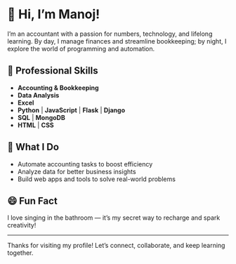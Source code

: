 # 👋 Hi, I’m Manoj!

I’m an accountant with a passion for numbers, technology, and lifelong learning. By day, I manage finances and streamline bookkeeping; by night, I explore the world of programming and automation.

## 💼 Professional Skills
- **Accounting & Bookkeeping**
- **Data Analysis**
- **Excel**
- **Python** | **JavaScript** | **Flask** | **Django**
- **SQL** | **MongoDB**
- **HTML** | **CSS**

## 🚀 What I Do
- Automate accounting tasks to boost efficiency
- Analyze data for better business insights
- Build web apps and tools to solve real-world problems

## 😄 Fun Fact
I love singing in the bathroom — it’s my secret way to recharge and spark creativity!

---

Thanks for visiting my profile! Let’s connect, collaborate, and keep learning together.
